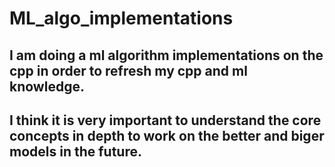 # ML_algo_implementations

## I am doing a ml algorithm implementations on the cpp in order to refresh my cpp and ml knowledge.
## I think it is very important to understand the core concepts in depth to work on the better and biger models in the future. 
